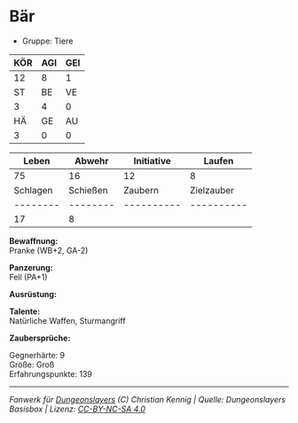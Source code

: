 # Bär  
- Gruppe: Tiere  

| KÖR | AGI | GEI |  
| --- | --- | --- |  
| 12  | 8   | 1   |
| ST  | BE  | VE  |  
| 3   | 4   | 0   |
| HÄ  | GE  | AU  |  
| 3   | 0   | 0   |


| Leben    | Abwehr   | Initiative | Laufen     |
| -------- | -------- | ---------- | ---------- |
| 75       | 16       | 12         | 8          |
| Schlagen | Schießen | Zaubern    | Zielzauber |
| -------- | -------- | ---------- | ---------- |
| 17       | 8        |            |            |

**Bewaffnung:**  
Pranke (WB+2, GA-2)

**Panzerung:**  
Fell (PA+1)

**Ausrüstung:**  


**Talente:**  
Natürliche Waffen, Sturmangriff

**Zaubersprüche:**  


Gegnerhärte: 9  
Größe: Groß  
Erfahrungspunkte: 139  



___
*Fanwerk für [Dungeonslayers](https://www.dungeonslayers.net/) (C) Christian Kennig | Quelle: Dungeonslayers Basisbox | Lizenz: [CC-BY-NC-SA 4.0](https://creativecommons.org/licenses/by-nc-sa/4.0/deed.de)*